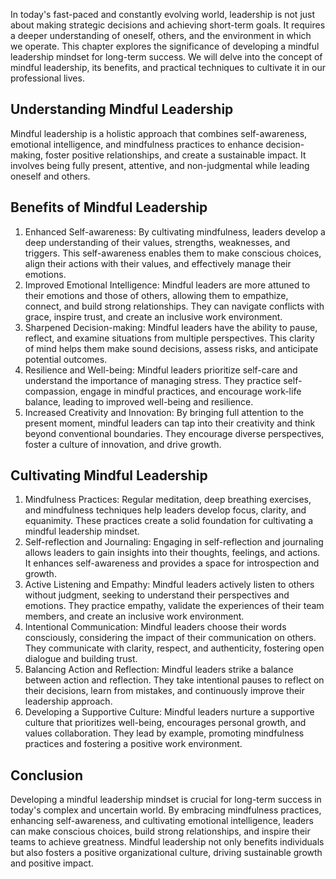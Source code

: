 
In today's fast-paced and constantly evolving world, leadership is not just about making strategic decisions and achieving short-term goals. It requires a deeper understanding of oneself, others, and the environment in which we operate. This chapter explores the significance of developing a mindful leadership mindset for long-term success. We will delve into the concept of mindful leadership, its benefits, and practical techniques to cultivate it in our professional lives.

## Understanding Mindful Leadership

Mindful leadership is a holistic approach that combines self-awareness, emotional intelligence, and mindfulness practices to enhance decision-making, foster positive relationships, and create a sustainable impact. It involves being fully present, attentive, and non-judgmental while leading oneself and others.

## Benefits of Mindful Leadership

1. Enhanced Self-awareness: By cultivating mindfulness, leaders develop a deep understanding of their values, strengths, weaknesses, and triggers. This self-awareness enables them to make conscious choices, align their actions with their values, and effectively manage their emotions.
2. Improved Emotional Intelligence: Mindful leaders are more attuned to their emotions and those of others, allowing them to empathize, connect, and build strong relationships. They can navigate conflicts with grace, inspire trust, and create an inclusive work environment.
3. Sharpened Decision-making: Mindful leaders have the ability to pause, reflect, and examine situations from multiple perspectives. This clarity of mind helps them make sound decisions, assess risks, and anticipate potential outcomes.
4. Resilience and Well-being: Mindful leaders prioritize self-care and understand the importance of managing stress. They practice self-compassion, engage in mindful practices, and encourage work-life balance, leading to improved well-being and resilience.
5. Increased Creativity and Innovation: By bringing full attention to the present moment, mindful leaders can tap into their creativity and think beyond conventional boundaries. They encourage diverse perspectives, foster a culture of innovation, and drive growth.

## Cultivating Mindful Leadership

1. Mindfulness Practices: Regular meditation, deep breathing exercises, and mindfulness techniques help leaders develop focus, clarity, and equanimity. These practices create a solid foundation for cultivating a mindful leadership mindset.
2. Self-reflection and Journaling: Engaging in self-reflection and journaling allows leaders to gain insights into their thoughts, feelings, and actions. It enhances self-awareness and provides a space for introspection and growth.
3. Active Listening and Empathy: Mindful leaders actively listen to others without judgment, seeking to understand their perspectives and emotions. They practice empathy, validate the experiences of their team members, and create an inclusive work environment.
4. Intentional Communication: Mindful leaders choose their words consciously, considering the impact of their communication on others. They communicate with clarity, respect, and authenticity, fostering open dialogue and building trust.
5. Balancing Action and Reflection: Mindful leaders strike a balance between action and reflection. They take intentional pauses to reflect on their decisions, learn from mistakes, and continuously improve their leadership approach.
6. Developing a Supportive Culture: Mindful leaders nurture a supportive culture that prioritizes well-being, encourages personal growth, and values collaboration. They lead by example, promoting mindfulness practices and fostering a positive work environment.

## Conclusion

Developing a mindful leadership mindset is crucial for long-term success in today's complex and uncertain world. By embracing mindfulness practices, enhancing self-awareness, and cultivating emotional intelligence, leaders can make conscious choices, build strong relationships, and inspire their teams to achieve greatness. Mindful leadership not only benefits individuals but also fosters a positive organizational culture, driving sustainable growth and positive impact.
